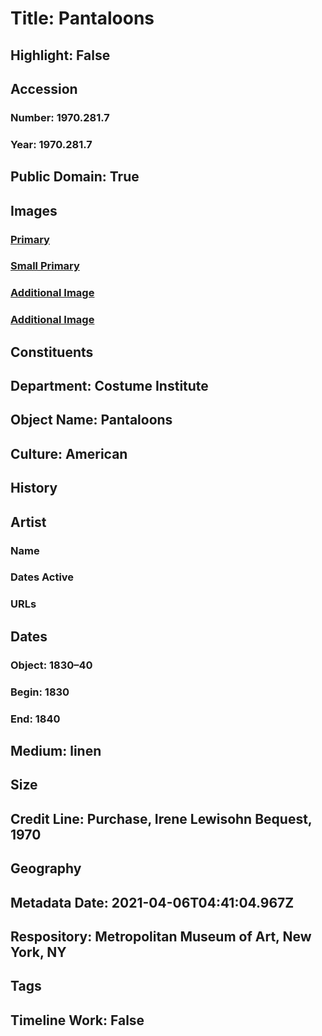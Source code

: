 # Title: Pantaloons
## Highlight: False
## Accession
### Number: 1970.281.7
### Year: 1970.281.7
## Public Domain: True
## Images
### [Primary](https://images.metmuseum.org/CRDImages/ci/original/1970.281.7_F.jpg)
### [Small Primary](https://images.metmuseum.org/CRDImages/ci/web-large/1970.281.7_F.jpg)
### [Additional Image](https://images.metmuseum.org/CRDImages/ci/original/1970.281.7_B.jpg)
### [Additional Image](https://images.metmuseum.org/CRDImages/ci/original/1970.281.7_d.jpg)
## Constituents
## Department: Costume Institute
## Object Name: Pantaloons
## Culture: American
## History
## Artist
### Name
### Dates Active
### URLs
## Dates
### Object: 1830–40
### Begin: 1830
### End: 1840
## Medium: linen
## Size
## Credit Line: Purchase, Irene Lewisohn Bequest, 1970
## Geography
## Metadata Date: 2021-04-06T04:41:04.967Z
## Respository: Metropolitan Museum of Art, New York, NY
## Tags
## Timeline Work: False